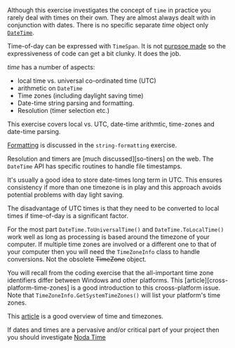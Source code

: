 Although this exercise investigates the concept of `time` in practice you rarely deal with times on their own. They are almost always dealt with in conjunction with dates. There is no specific separate _time_ object only [`DateTime`][date-time].

Time-of-day can be expressed with `TimeSpan`. It is not [purpsoe made][skeet-time-of-day] so the expressiveness of code can get a bit clunky. It does the job.

_time_ has a number of aspects:

- local time vs. universal co-ordinated time (UTC)
- arithmetic on `DateTime`
- Time zones (including daylight saving time)
- Date-time string parsing and formatting.
- Resolution (timer selection etc.)

This exercise covers local vs. UTC, date-time arithmtic, time-zones and date-time parsing.

[Formatting][date-string-formatting] is discussed in the `string-formatting` exercise.

Resolution and timers are [much discussed][so-tiners] on the web. The `DateTime` API has specific routines to handle file timestamps.

It's usually a good idea to store date-times long term in UTC. This ensures consistency if more than one timezone is in play and this approach avoids potential problems with day light saving.

The disadvantage of UTC times is that they need to be converted to local times if time-of-day is a significant factor.

For the most part `DateTime.ToUniversalTime()` and `DateTime.ToLocalTime()` work well as long as processing is based around the timezone of your computer. If multiple time zones are involved or a different one to that of your computer then you will need the `TimeZoneInfo` class to handle conversions. Not the obsolete ~~TimeZone~~ object.

You will recall from the coding exercise that the all-important time zone identifiers differ between Windows and other platforms. This [article][cross-platform-time-zones] is a good introduction to this crooss-platform issue. Note that `TimeZoneInfo.GetSystemTimeZones()` will list your platform's time zones.

This [article][time-overview] is a good overview of time and timezones.

If dates and times are a pervasive and/or critical part of your project then you should investigate [Noda Time][noda-time]

[so-timers]: https://stackoverflow.com/questions/10317088/why-there-are-5-versions-of-timer-classes-in-net
[cross-platforms-time-zones]: https://devblogs.microsoft.com/dotnet/cross-platform-time-zones-with-net-core/
[skeet-time-of-day]: https://stackoverflow.com/a/2037375/96167
[time-overview]: https://docs.microsoft.com/en-us/dotnet/standard/datetime/
[date-time]: https://docs.microsoft.com/en-us/dotnet/api/system.datetime?view=netcore-3.1
[noda-time]: https://nodatime.org/
[date-string-formatting]: https://docs.microsoft.com/en-us/dotnet/standard/base-types/standard-date-and-time-format-strings
